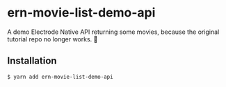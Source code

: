 # ern-movie-list-demo-api

A demo Electrode Native API returning some movies, because the original tutorial repo no longer works. 🙌

## Installation

```bash
$ yarn add ern-movie-list-demo-api
``` 
